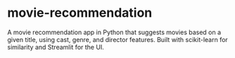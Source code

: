 # movie-recommendation
A movie recommendation app in Python that suggests movies based on a given title, using cast, genre, and director features. Built with scikit-learn for similarity and Streamlit for the UI.
